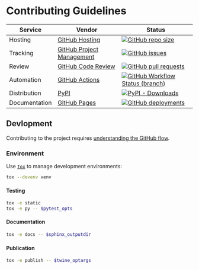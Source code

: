 # Contributing Guidelines

Service       | Vendor | Status
------------- | ------ | ------
Hosting       | [GitHub Hosting](https://github.com/features#hosting) | [![GitHub repo size](https://img.shields.io/github/repo-size/dmtucker/backlog.svg)](https://github.com/dmtucker/backlog)
Tracking      | [GitHub Project Management](https://github.com/features/project-management/) | [![GitHub issues](https://img.shields.io/github/issues/dmtucker/backlog)](https://github.com/dmtucker/backlog/issues)
Review        | [GitHub Code Review](https://github.com/features/code-review/) | [![GitHub pull requests](https://img.shields.io/github/issues-pr/dmtucker/backlog)](https://github.com/dmtucker/backlog/pulls)
Automation    | [GitHub Actions](https://github.com/features/actions) | [![GitHub Workflow Status (branch)](https://img.shields.io/github/workflow/status/dmtucker/backlog/Test/master)](https://github.com/dmtucker/backlog/actions?query=branch%3Amaster)
Distribution  | [PyPI](https://pypi.org/) | [![PyPI - Downloads](https://img.shields.io/pypi/dm/backlog)](https://pypi.org/project/backlog)
Documentation | [GitHub Pages](https://pages.github.com) | [![GitHub deployments](https://img.shields.io/github/deployments/dmtucker/backlog/github-pages)](https://dmtucker.github.io/backlog)

## Devlopment

Contributing to the project requires [understanding the GitHub flow](https://guides.github.com/introduction/flow/).

### Environment

Use [`tox`](https://tox.readthedocs.io/) to manage development environments:

``` sh
tox --devenv venv
```

#### Testing

``` sh
tox -e static
tox -e py -- $pytest_opts
```

#### Documentation

``` sh
tox -e docs -- $sphinx_outputdir
```

#### Publication

``` sh
tox -e publish -- $twine_optargs
```
